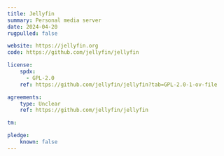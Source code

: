 ```yaml
---
title: Jellyfin
summary: Personal media server
date: 2024-04-20
rugpulled: false

website: https://jellyfin.org
code: https://github.com/jellyfin/jellyfin

license:
    spdx:
      - GPL-2.0
    ref: https://github.com/jellyfin/jellyfin?tab=GPL-2.0-1-ov-file

agreements:
    type: Unclear
    ref: https://github.com/jellyfin/jellyfin

tm:

pledge:
    known: false
---
```

